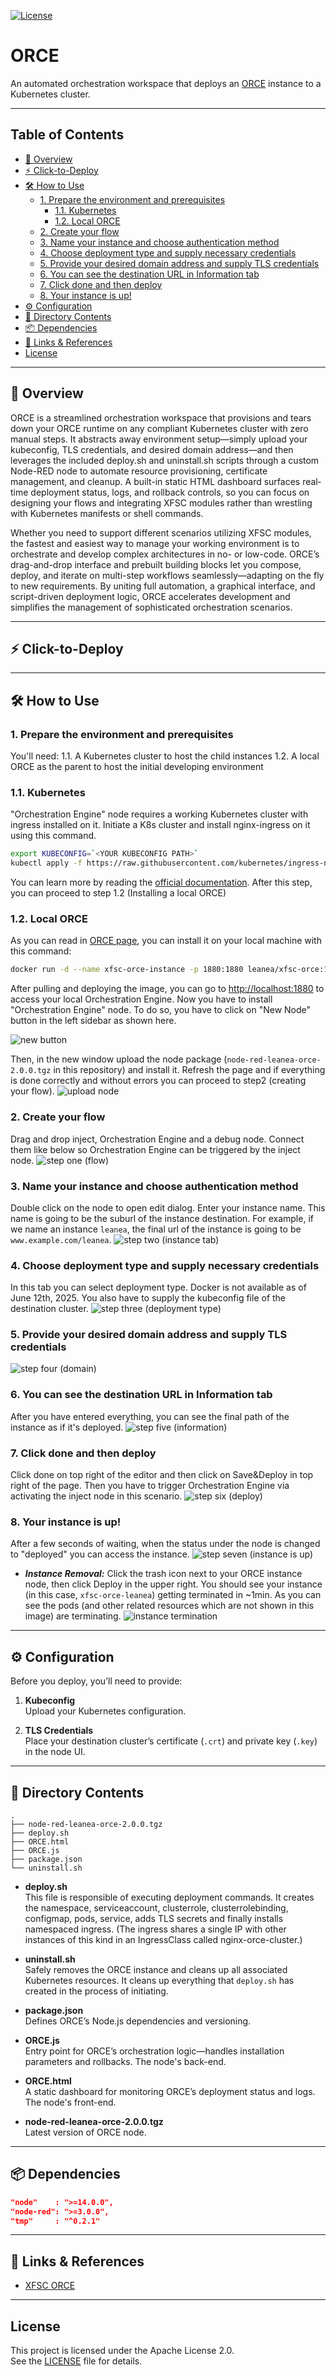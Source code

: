 [![License](https://img.shields.io/badge/License-Apache_2.0-blue.svg)](../LICENSE)

# ORCE

An automated orchestration workspace that deploys an [ORCE](https://github.com/eclipse-xfsc/orchestration-engine)  instance to a Kubernetes cluster.

---

## Table of Contents
- [🚀 Overview](#-overview)
- [⚡️ Click-to-Deploy](#%EF%B8%8F-click-to-deploy)
- [🛠️ How to Use](#%EF%B8%8F-how-to-use)
  - [1. Prepare the environment and prerequisites](#1-prepare-the-environment-and-prerequisites)
    - [1.1. Kubernetes](#11-kubernetes)
    - [1.2. Local ORCE](#12-local-orce)
  - [2. Create your flow](#2-create-your-flow)
  - [3. Name your instance and choose authentication method](#3-name-your-instance-and-choose-authentication-method)
  - [4. Choose deployment type and supply necessary credentials](#4-choose-deployment-type-and-supply-necessary-credentials)
  - [5. Provide your desired domain address and supply TLS credentials](#5-provide-your-desired-domain-address-and-supply-tls-credentials)
  - [6. You can see the destination URL in Information tab](#6-you-can-see-the-destination-url-in-information-tab)
  - [7. Click done and then deploy](#7-click-done-and-then-deploy)
  - [8. Your instance is up!](#8-your-instance-is-up)
- [⚙️ Configuration](#%EF%B8%8F-configuration)
- [📁 Directory Contents](#-directory-contents)
- [📦 Dependencies](#-dependencies)
- [🔗 Links & References](#-links--references)
- [License](#license)

---

## 🚀 Overview

ORCE is a streamlined orchestration workspace that provisions and tears down your ORCE runtime on any compliant Kubernetes cluster with zero manual steps. It abstracts away environment setup—simply upload your kubeconfig, TLS credentials, and desired domain address—and then leverages the included deploy.sh and uninstall.sh scripts through a custom Node-RED node to automate resource provisioning, certificate management, and cleanup. A built-in static HTML dashboard surfaces real‐time deployment status, logs, and rollback controls, so you can focus on designing your flows and integrating XFSC modules rather than wrestling with Kubernetes manifests or shell commands.

Whether you need to support different scenarios utilizing XFSC modules, the fastest and easiest way to manage your working environment is to orchestrate and develop complex architectures in no- or low-code. ORCE’s drag-and-drop interface and prebuilt building blocks let you compose, deploy, and iterate on multi-step workflows seamlessly—adapting on the fly to new requirements. By uniting full automation, a graphical interface, and script-driven deployment logic, ORCE accelerates development and simplifies the management of sophisticated orchestration scenarios.

---

## ⚡️ Click-to-Deploy

---

## 🛠️ How to Use
### 1. Prepare the environment and prerequisites
You'll need:
1.1. A Kubernetes cluster to host the child instances
1.2. A local ORCE as the parent to host the initial developing environment
### 1.1. Kubernetes
"Orchestration Engine" node requires a working Kubernetes cluster with ingress installed on it. Initiate a K8s cluster and install nginx-ingress on it using this command.
```bash
export KUBECONFIG=`<YOUR KUBECONFIG PATH>`
kubectl apply -f https://raw.githubusercontent.com/kubernetes/ingress-nginx/controller-v1.12.3/deploy/static/provider/cloud/deploy.yaml
```
You can learn more by reading the [official documentation](https://kubernetes.github.io/ingress-nginx/deploy/).
After this step, you can proceed to step 1.2 (Installing a local ORCE)
### 1.2. Local ORCE
As you can read in [ORCE page](https://github.com/eclipse-xfsc/orchestration-engine), you can install it on your local machine with this command:
```bash
docker run -d --name xfsc-orce-instance -p 1880:1880 leanea/xfsc-orce:1.0.8  # ORCE 1.0.8 latest as of June, 2025.
```
After pulling and deploying the image, you can go to [http://localhost:1880](http://localhost:1880) to access your local Orchestration Engine. Now you have to install "Orchestration Engine" node. To do so, you have to click on "New Node" button in the left sidebar as shown here.

![new button](./docImages/photo_2025-06-12_23-05-42.jpg?raw=true)

Then, in the new window upload the node package (`node-red-leanea-orce-2.0.0.tgz` in this repository) and install it. Refresh the page and if everything is done correctly and without errors you can proceed to step2 (creating your flow).
![upload node](./docImages/stepnew.png?raw=true)
### 2. Create your flow
Drag and drop inject, Orchestration Engine and a debug node. Connect them like below so Orchestration Engine can be triggered by the inject node.
![step one (flow)](./docImages/photo_2_2025-06-12_15-30-18.jpg?raw=true)
### 3. Name your instance and choose authentication method
Double click on the node to open edit dialog.
Enter your instance name. This name is going to be the suburl of the instance destination. For example, if we name an instance `leanea`, the final url of the instance is going to be `www.example.com/leanea`.
![step two (instance tab)](./docImages/photo_7_2025-06-12_15-30-18.jpg?raw=true)
### 4. Choose deployment type and supply necessary credentials
In this tab you can select deployment type. Docker is not available as of June 12th, 2025. You also have to supply the kubeconfig file of the destination cluster.
![step three (deployment type)](./docImages/photo_5_2025-06-12_15-30-18.jpg?raw=true)
### 5. Provide your desired domain address and supply TLS credentials
![step four (domain)](./docImages/photo_8_2025-06-12_15-30-18.jpg?raw=true)
### 6. You can see the destination URL in Information tab
After you have entered everything, you can see the final path of the instance as if it's deployed.
![step five (information)](./docImages/photo_1_2025-06-12_15-30-18.jpg?raw=true)
### 7. Click done and then deploy
Click done on top right of the editor and then click on Save&Deploy in top right of the page.
Then you have to trigger Orchestration Engine via activating the inject node in this scenario.
![step six (deploy)](./docImages/photo_4_2025-06-12_15-30-18.jpg?raw=true)
### 8. Your instance is up!
After a few seconds of waiting, when the status under the node is changed to "deployed" you can access the instance.
![step seven (instance is up)](./docImages/photo_3_2025-06-12_15-30-18.jpg?raw=true)

- ***Instance Removal:*** Click the trash icon next to your ORCE instance node, then click Deploy in the upper right. You should see your instance (in this case, `xfsc-orce-leanea`) getting terminated in ~1min. As you can see the pods (and other related resources which are not shown in this image) are terminating.
![instance termination](./docImages/photo_2025-06-12_23-26-10.jpg?raw=true)

---

## ⚙️ Configuration

Before you deploy, you’ll need to provide:

1. **Kubeconfig**  
   Upload your Kubernetes configuration.

2. **TLS Credentials**  
   Place your destination cluster’s certificate (`.crt`) and private key (`.key`) in the node UI.

---

## 📁 Directory Contents
```
.
├── node-red-leanea-orce-2.0.0.tgz
├── deploy.sh
├── ORCE.html
├── ORCE.js
├── package.json
└── uninstall.sh
```

- **deploy.sh**  
  This file is responsible of executing deployment commands. It creates the namespace, serviceaccount, clusterrole, clusterrolebinding, configmap, pods, service, adds TLS secrets and finally installs namespaced ingress. (The ingress shares a single IP with other instances of this kind in an IngressClass called nginx-orce-cluster.)

- **uninstall.sh**  
  Safely removes the ORCE instance and cleans up all associated Kubernetes resources. It cleans up everything that `deploy.sh` has created in the process of initiating.

- **package.json**  
  Defines ORCE’s Node.js dependencies and versioning.

- **ORCE.js**  
  Entry point for ORCE’s orchestration logic—handles installation parameters and rollbacks. The node's back-end.

- **ORCE.html**  
  A static dashboard for monitoring ORCE’s deployment status and logs. The node's front-end.

- **node-red-leanea-orce-2.0.0.tgz**  
  Latest version of ORCE node.

---

## 📦 Dependencies

```json
"node"    : ">=14.0.0",
"node-red": ">=3.0.0",
"tmp"     : "^0.2.1"
```

---

## 🔗 Links & References

- [XFSC ORCE](https://github.com/eclipse-xfsc/orchestration-engine)  

---

## License

This project is licensed under the Apache License 2.0.  
See the [LICENSE](../LICENSE) file for details.
